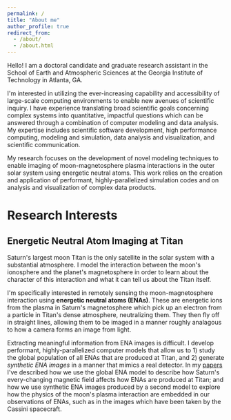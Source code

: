 ```yaml
---
permalink: /
title: "About me"
author_profile: true
redirect_from: 
  - /about/
  - /about.html
---
```


Hello! I am a doctoral candidate and graduate research assistant in the School of Earth and Atmospheric Sciences at the Georgia Institute of Technology in Atlanta, GA.

I'm interested in utilizing the ever-increasing capability and accessibility of large-scale computing environments to enable new avenues of scientific inquiry. I have experience translating broad scientific goals concerning complex systems into quantitative, impactful questions which can be answered through a combination of computer modeling and data analysis. My expertise includes scientific software development, high performance computing, modeling and simulation, data analysis and visualization, and scientific communication.

My research focuses on the development of novel modeling techniques to enable imaging of moon-magnetosphere plasma interactions in the outer solar system using energetic neutral atoms. This work relies on the creation and application of performant, highly-parallelized simulation codes and on analysis and visualization of complex data products.

Research Interests
======

Energetic Neutral Atom Imaging at Titan
------
Saturn's largest moon Titan is the only satellite in the solar system with a substantial atmosphere. I model the interaction between the moon's ionosphere and the planet's magnetosphere in order to learn about the character of this interaction and what it can tell us about the Titan itself.

I'm specifically interested in remotely sensing the moon-magnetosphere interaction using **energetic neutral atoms (ENAs)**. These are energetic ions from the plasma in Saturn's magnetosphere which pick up an electron from a particle in Titan's dense atmosphere, neutralizing them. They then fly off in straight lines, allowing them to be imaged in a manner roughly analagous to how a camera forms an image from light.

Extracting meaningful information from ENA images is difficult. I develop performant, highly-parallelized computer models that allow us to 1) study the global population of all ENAs that are produced at Titan, and 2) generate *synthetic ENA images* in a manner that mimics a real detector. In my [papers](tylertippens.github.io/publications) I've described how we use the global ENA model to describe how Saturn's every-changing magnetic field affects how ENAs are produced at Titan; and how we use synthetic ENA images produced by a second model to explore how the physics of the moon's plasma interaction are embedded in our observations of ENAs, such as in the images which have been taken by the Cassini spacecraft.
